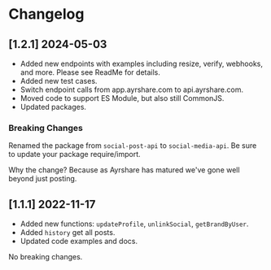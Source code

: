 # Changelog

## [1.2.1] 2024-05-03

- Added new endpoints with examples including resize, verify, webhooks, and more. Please see ReadMe for details.
- Added new test cases.
- Switch endpoint calls from app.ayrshare.com to api.ayrshare.com.
- Moved code to support ES Module, but also still CommonJS.
- Updated packages.

### Breaking Changes

Renamed the package from `social-post-api` to `social-media-api`. Be sure to update your package require/import.

Why the change? Because as Ayrshare has matured we've gone well beyond just posting.

## [1.1.1] 2022-11-17

- Added new functions: `updateProfile`, `unlinkSocial`, `getBrandByUser`.
- Added `history` get all posts.
- Updated code examples and docs.

No breaking changes.
